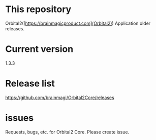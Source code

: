 # This repository
Orbital2([https://brainmagicproduct.com](Orbital2)) Application older releases.


# Current version
1.3.3
# Release list
https://github.com/brainmagi/Orbital2Core/releases

# issues
Requests, bugs, etc. for Orbital2 Core. Please create issue.
